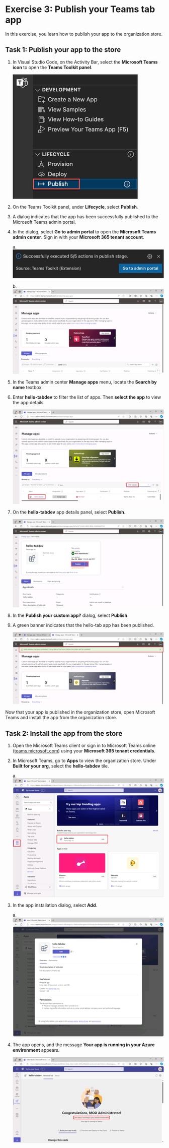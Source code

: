 # Exercise 3: Publish your Teams tab app

In this exercise, you learn how to publish your app to the organization store.

## Task 1: Publish your app to the store

1. In Visual Studio Code, on the Activity Bar, select the **Microsoft Teams icon** to open the **Teams Toolkit panel**.

    ![Screenshot of the Teams Toolkit panel open and the Publish to Teams option highlighted.](../../media/publish-to-teams.png)

1. On the Teams Toolkit panel, under **Lifecycle**, select **Publish**.

1. A dialog indicates that the app has been successfully published to the Microsoft Teams admin portal.

1. In the dialog, select **Go to admin portal** to open the **Microsoft Teams admin center**.  Sign in with your **Microsoft 365 tenant account**.

    a. ![Screenshot of toast message when app is published to the organization store.](../../media/published-successfully.png)

    b. ![Screenshot of the Teams admin center.](../../media/admin-portal.png)

1. In the Teams admin center **Manage apps** menu, locate the **Search by name** textbox. 
1. Enter **hello-tabdev** to filter the list of apps. Then **select the app** to view the app details.

    ![Screenshot that shows searching for the app in the Teams admin center.](../../media/search-app-dev-portal.png)

1. On the **hello-tabdev** app details panel, select **Publish**.

    ![Screenshot of publishing the app in the Teams admin center.](../../media/admin-publish-app.png)

1. In the **Publish your custom app?** dialog, select **Publish**.

1. A green banner indicates that the hello-tab app has been published.

    ![Screenshot of a published app green banner in the Teams admin center.](../../media/publish-status.png)

Now that your app is published in the organization store, open Microsoft Teams and install the app from the organization store.

## Task 2: Install the app from the store

1. Open the Microsoft Teams client or sign in to Microsoft Teams online ([teams.microsoft.com](teams.microsoft.com)) using your **Microsoft 365 tenant credentials**.
2. In Microsoft Teams, go to **Apps** to view the organization store. Under **Built for your org**, select the **hello-tabdev** tile.

    a. ![Screenshot of the organization store with the hello-tab app highlighted.](../../media/org-store.png)

3. In the app installation dialog, select **Add**.

    a. ![Screenshot that shows adding an app in Microsoft Teams.](../../media/add-app.png)

4. The app opens, and the message **Your app is running in your Azure environment** appears.

    ![Screenshot of an app running in Microsoft Teams.](../../media/app-running-in-azure.png)
